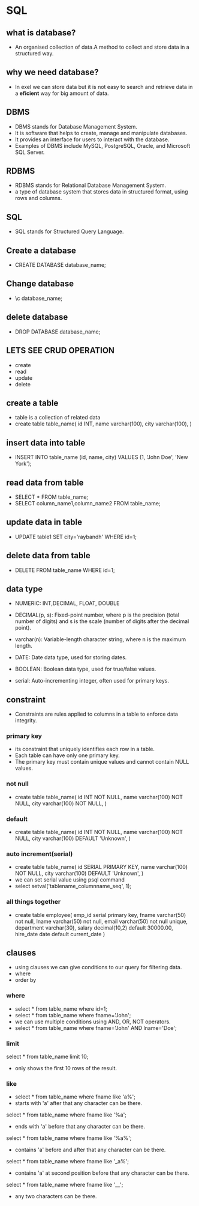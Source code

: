 # SQL
## what is database?
- An organised collection of data.A method to collect and store data in a structured way.
## why we need database?
- In exel we can store data but it is not easy to search and retrieve data in a **eficient** way for big amount of data.
## DBMS
- DBMS stands for Database Management System.
- It is software that helps to create, manage and manipulate databases.
- It provides an interface for users to interact with the database.
- Examples of DBMS include MySQL, PostgreSQL, Oracle, and Microsoft SQL Server.
## RDBMS
- RDBMS stands for Relational Database Management System.
- a type of database system that stores data in structured format, using rows and columns.
## SQL
- SQL stands for Structured Query Language.


## Create a database
- CREATE DATABASE database_name;

## Change database
- \c database_name;

## delete database
- DROP DATABASE database_name;

## LETS SEE CRUD OPERATION
- create
- read
- update
- delete

## create a table
- table is a collection of related data
- create table table_name(
    id INT,
    name varchar(100),
    city varchar(100),
)

## insert data into table
- INSERT INTO table_name (id, name, city) VALUES (1, 'John Doe', 'New York');

## read data from table
- SELECT * FROM table_name;
- SELECT column_name1,column_name2 FROM table_name;

## update data in table
- UPDATE table1 SET city='raybandh' WHERE id=1;

## delete data from table
- DELETE FROM table_name WHERE id=1;

## data type
- NUMERIC: INT,DECIMAL, FLOAT, DOUBLE

- DECIMAL(p, s): Fixed-point number, where p is the precision (total number of digits) and s is the scale (number of digits after the decimal point).

- varchar(n): Variable-length character string, where n is the maximum length.

- DATE: Date data type, used for storing dates.

- BOOLEAN: Boolean data type, used for true/false values.

- serial: Auto-incrementing integer, often used for primary keys.

## constraint
- Constraints are rules applied to columns in a table to enforce data integrity.

### primary key
- its constraint that uniquely identifies each row in a table.
- Each table can have only one primary key.
- The primary key must contain unique values and cannot contain NULL values.

### not null
- create table table_name(
    id INT NOT NULL,
    name varchar(100) NOT NULL,
    city varchar(100) NOT NULL,
)

### default
- create table table_name(
    id INT NOT NULL,
    name varchar(100) NOT NULL,
    city varchar(100) DEFAULT 'Unknown',
)

### auto increment(serial)
- create table table_name(
    id SERIAL PRIMARY KEY,
    name varchar(100) NOT NULL,
    city varchar(100) DEFAULT 'Unknown',
)
- we can set serial value using psql command
- select setval('tablename_columnname_seq', 1);

### all things together
- create table employee(
    emp_id serial primary key,
    fname varchar(50) not null,
    lname varchar(50) not null,
    email varchar(50) not null unique,
    department varchar(30),
    salary decimal(10,2) default 30000.00,
    hire_date date default current_date
)


## clauses
- using clauses we can give conditions to our query for filtering data.
- where
- order by

### where
- select * from table_name where id=1;
- select * from table_name where fname='John';
- we can use multiple conditions using AND, OR, NOT operators.
- select * from table_name where fname='John' AND lname='Doe';


### limit
select * from table_name limit 10;
- only shows the first 10 rows of the result.

### like
- select * from table_name where fname like 'a%';
- starts with 'a' after that any character can be there.

select * from table_name where fname like '%a';
- ends with 'a' before that any character can be there.

select * from table_name where fname like '%a%';
- contains 'a' before and after that any character can be there.

select * from table_name where fname like '_a%';
- contains 'a' at second position before that any character can be there.

select * from table_name where fname like '__';
- any two characters can be there.

